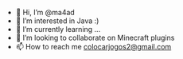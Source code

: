 - 👋 Hi, I’m @ma4ad
- 👀 I’m interested in Java :)
- 🌱 I’m currently learning ...
- 💞️ I’m looking to collaborate on Minecraft plugins
- 📫 How to reach me colocarjogos2@gmail.com

<!---
ma4ad/ma4ad is a ✨ special ✨ repository because its `README.md` (this file) appears on your GitHub profile.
You can click the Preview link to take a look at your changes.
--->
